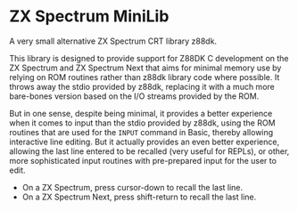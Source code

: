 # ZX Spectrum MiniLib

A very small alternative ZX Spectrum CRT library z88dk.

This library is designed to provide support for Z88DK C development on
the ZX Spectrum and ZX Spectrum Next that aims for minimal memory use
by relying on ROM routines rather than z88dk library code where possible.
It throws away the stdio provided by z88dk, replacing it with a much more
bare-bones version based on the I/O streams provided by the ROM.

But in one sense, despite being minimal, it provides a better
experience when it comes to input than the stdio provided by z88dk,
using the ROM routines that are used for the `INPUT` command in Basic,
thereby allowing interactive line editing.  But it actually provides
an even better experience, allowing the last line entered to be
recalled (very useful for REPLs), or other, more sophisticated input
routines with pre-prepared input for the user to edit.

* On a ZX Spectrum, press cursor-down to recall the last line.
* On a ZX Spectrum Next, press shift-return to recall the last line.
